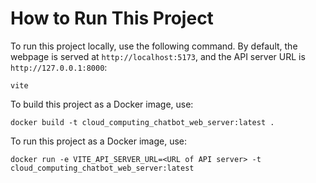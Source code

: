 # How to Run This Project

To run this project locally, use the following command. By default, the webpage is served at `http://localhost:5173`, and the API server URL is `http://127.0.0.1:8000`:

```shell
vite
```

To build this project as a Docker image, use:

```shell
docker build -t cloud_computing_chatbot_web_server:latest .
```

To run this project as a Docker image, use:

```shell
docker run -e VITE_API_SERVER_URL=<URL of API server> -t cloud_computing_chatbot_web_server:latest
```

